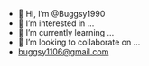 - 👋 Hi, I’m @Buggsy1990
- 👀 I’m interested in ...
- 🌱 I’m currently learning ...
- 💞️ I’m looking to collaborate on ...
- buggsy1106@gmail.com

<!---
Buggsy1990/Buggsy1990 is a ✨ special ✨ repository because its `README.md` (this file) appears on your GitHub profile.
You can click the Preview link to take a look at your changes.
--->
